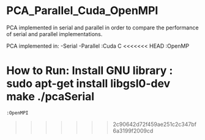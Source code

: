 # PCA_Parallel_Cuda_OpenMPI

PCA implemented in serial and parallel in order to compare the performance of serial and parallel implementations.

PCA implemented in:
  -Serial
  -Parallel
    :Cuda C
<<<<<<< HEAD
    :OpenMP

How to Run:
	Install GNU library : sudo apt-get install libgsl0-dev
	make
	./pcaSerial
=======
    :OpenMPI
>>>>>>> 2c90642d72f459ae251c2c347bf6a3199f2009cd

